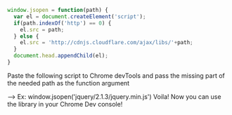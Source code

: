 ```javascript
window.jsopen = function(path) {
  var el = document.createElement('script');
  if(path.indexOf('http') == 0) {
    el.src = path;
  } else {
    el.src = 'http://cdnjs.cloudflare.com/ajax/libs/'+path;
  }
  document.head.appendChild(el);
}
```

 Paste the following script to Chrome devTools
 and pass the missing part of the needed path as the function argument

   --> Ex: window.jsopen('jquery/2.1.3/jquery.min.js')
  Voila! Now you can use the library in your Chrome Dev console!
